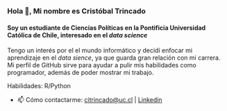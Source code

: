 ### Hola 👋, Mi nombre es Cristóbal Trincado
#### Soy un estudiante de Ciencias Políticas en la Pontificia Universidad Católica de Chile, interesado en el *data science*

Tengo un interés por el el mundo informático y decidí enfocar mi aprendizaje en el *data sience*, ya que guarda gran relación con mi carrera. Mi perfil de GitHub sirve para ayudar a pulir mis habilidades como programador, además de poder mostrar mi trabajo. 

Habilidades: R/Python

- 📫 Cómo contactarme: citrincado@uc.cl | [Linkedin](https://www.linkedin.com/in/crist%C3%B3bal-trincado-olhab%C3%A9-935a0522a/)



